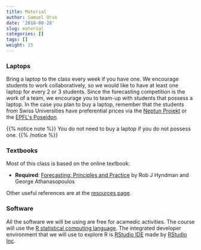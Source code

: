 ```yaml
---
title: Material
author: Samuel Orso
date: '2018-08-28'
slug: material
categories: []
tags: []
weight: 25
---
```


### Laptops
Bring a laptop to the class every week if you have one. We encourage students to work collaboratively, so we would like to have at least one laptop for every 2 or 3 students. Since the forecasting competition is the work of a team, we encourage you to team-up with students that possess a laptop. In the case you plan to buy a laptop, remember that the students from Swiss Universities have preferential prices via the [Neptun Projekt](https://www.projektneptun.ch/) or the [EPFL's Poseidon](https://poseidon.epfl.ch/).

{{% notice note %}}
You do not need to buy a laptop if you do not possess one.
{{% /notice %}}

### Textbooks
Most of this class is based on the online textbook:

- **Required**: [Forecasting: Principles and Practice](https://otexts.org/fpp2/) by Rob J Hyndman and George Athanasopoulos

Other useful references are at the [resources page](https://fc2018.netlify.com/resources/).

### Software
All the software we will be using are free for acamedic activities. The course will use the [R statistical computing language](https://www.r-project.org/). The integrated developer environment that we will use to explore R is [RStudio IDE](https://www.rstudio.com/products/rstudio/) made by [RStudio Inc](https://www.rstudio.com/).